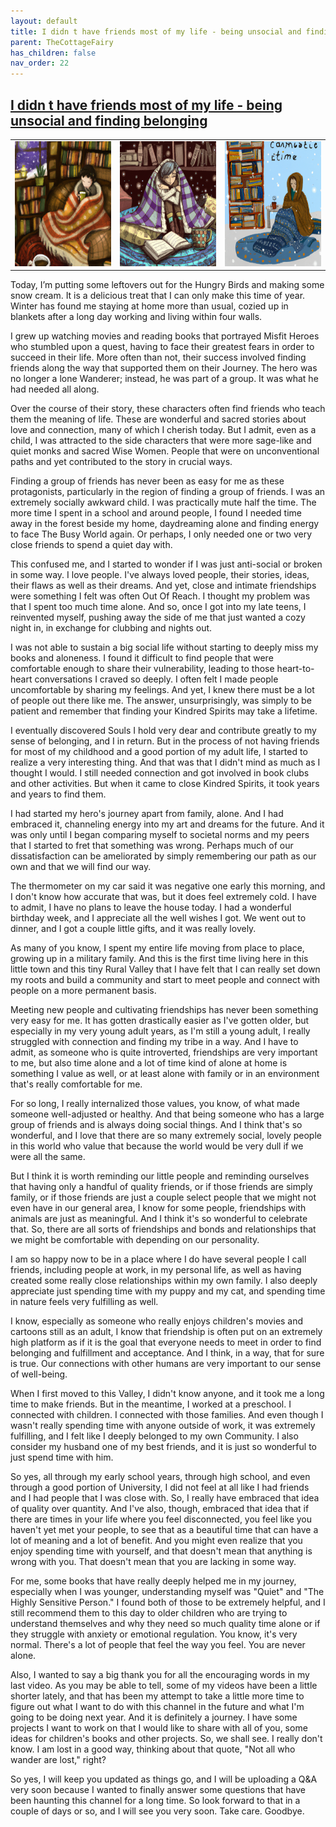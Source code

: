 ```yaml
---
layout: default
title: I didn t have friends most of my life - being unsocial and finding belonging
parent: TheCottageFairy
has_children: false
nav_order: 22
---
```


## [I didn t have friends most of my life - being unsocial and finding belonging](https://www.youtube.com/watch?v=9vcQqPLDDgo)

<div>
<table align="center">
	<tr>
		<td align="center">
			<img src="../../assets/cottage_fairy_ai_generated_photos/I_didn_t_have_friends_most_of_my_life_-_being_unsocial_and_finding_belonging-[9vcQqPLDDgo]/generated_00.png" height="200" width="200"/>
		</td>
		<td align="center">
			<img src="../../assets/cottage_fairy_ai_generated_photos/I_didn_t_have_friends_most_of_my_life_-_being_unsocial_and_finding_belonging-[9vcQqPLDDgo]/generated_01.png" height="200" width="200"/>
		</td>
		<td align="center">
			<img src="../../assets/cottage_fairy_ai_generated_photos/I_didn_t_have_friends_most_of_my_life_-_being_unsocial_and_finding_belonging-[9vcQqPLDDgo]/generated_02.png" height="200" width="200"/>
		</td>
	</tr>
</table>
</div>

Today, I’m putting some leftovers out for the Hungry Birds and making some snow cream. It is a delicious treat that I can only make this time of year. Winter has found me staying at home more than usual, cozied up in blankets after a long day working and living within four walls.

I grew up watching movies and reading books that portrayed Misfit Heroes who stumbled upon a quest, having to face their greatest fears in order to succeed in their life. More often than not, their success involved finding friends along the way that supported them on their Journey. The hero was no longer a lone Wanderer; instead, he was part of a group. It was what he had needed all along.

Over the course of their story, these characters often find friends who teach them the meaning of life. These are wonderful and sacred stories about love and connection, many of which I cherish today. But I admit, even as a child, I was attracted to the side characters that were more sage-like and quiet monks and sacred Wise Women. People that were on unconventional paths and yet contributed to the story in crucial ways.

Finding a group of friends has never been as easy for me as these protagonists, particularly in the region of finding a group of friends. I was an extremely socially awkward child. I was practically mute half the time. The more time I spent in a school and around people, I found I needed time away in the forest beside my home, daydreaming alone and finding energy to face The Busy World again. Or perhaps, I only needed one or two very close friends to spend a quiet day with.

This confused me, and I started to wonder if I was just anti-social or broken in some way. I love people. I've always loved people, their stories, ideas, their flaws as well as their dreams. And yet, close and intimate friendships were something I felt was often Out Of Reach. I thought my problem was that I spent too much time alone. And so, once I got into my late teens, I reinvented myself, pushing away the side of me that just wanted a cozy night in, in exchange for clubbing and nights out.

I was not able to sustain a big social life without starting to deeply miss my books and aloneness. I found it difficult to find people that were comfortable enough to share their vulnerability, leading to those heart-to-heart conversations I craved so deeply. I often felt I made people uncomfortable by sharing my feelings. And yet, I knew there must be a lot of people out there like me. The answer, unsurprisingly, was simply to be patient and remember that finding your Kindred Spirits may take a lifetime.

I eventually discovered Souls I hold very dear and contribute greatly to my sense of belonging, and I in return. But in the process of not having friends for most of my childhood and a good portion of my adult life, I started to realize a very interesting thing. And that was that I didn't mind as much as I thought I would. I still needed connection and got involved in book clubs and other activities. But when it came to close Kindred Spirits, it took years and years to find them.

I had started my hero's journey apart from family, alone. And I had embraced it, channeling energy into my art and dreams for the future. And it was only until I began comparing myself to societal norms and my peers that I started to fret that something was wrong. Perhaps much of our dissatisfaction can be ameliorated by simply remembering our path as our own and that we will find our way.

The thermometer on my car said it was negative one early this morning, and I don't know how accurate that was, but it does feel extremely cold. I have to admit, I have no plans to leave the house today. I had a wonderful birthday week, and I appreciate all the well wishes I got. We went out to dinner, and I got a couple little gifts, and it was really lovely.

As many of you know, I spent my entire life moving from place to place, growing up in a military family. And this is the first time living here in this little town and this tiny Rural Valley that I have felt that I can really set down my roots and build a community and start to meet people and connect with people on a more permanent basis.

Meeting new people and cultivating friendships has never been something very easy for me. It has gotten drastically easier as I've gotten older, but especially in my very young adult years, as I'm still a young adult, I really struggled with connection and finding my tribe in a way. And I have to admit, as someone who is quite introverted, friendships are very important to me, but also time alone and a lot of time kind of alone at home is something I value as well, or at least alone with family or in an environment that's really comfortable for me.

For so long, I really internalized those values, you know, of what made someone well-adjusted or healthy. And that being someone who has a large group of friends and is always doing social things. And I think that's so wonderful, and I love that there are so many extremely social, lovely people in this world who value that because the world would be very dull if we were all the same.

But I think it is worth reminding our little people and reminding ourselves that having only a handful of quality friends, or if those friends are simply family, or if those friends are just a couple select people that we might not even have in our general area, I know for some people, friendships with animals are just as meaningful. And I think it's so wonderful to celebrate that. So, there are all sorts of friendships and bonds and relationships that we might be comfortable with depending on our personality.

I am so happy now to be in a place where I do have several people I call friends, including people at work, in my personal life, as well as having created some really close relationships within my own family. I also deeply appreciate just spending time with my puppy and my cat, and spending time in nature feels very fulfilling as well.

I know, especially as someone who really enjoys children's movies and cartoons still as an adult, I know that friendship is often put on an extremely high platform as if it is the goal that everyone needs to meet in order to find belonging and fulfillment and acceptance. And I think, in a way, that for sure is true. Our connections with other humans are very important to our sense of well-being.

When I first moved to this Valley, I didn't know anyone, and it took me a long time to make friends. But in the meantime, I worked at a preschool. I connected with children. I connected with those families. And even though I wasn't really spending time with anyone outside of work, it was extremely fulfilling, and I felt like I deeply belonged to my own Community. I also consider my husband one of my best friends, and it is just so wonderful to just spend time with him.

So yes, all through my early school years, through high school, and even through a good portion of University, I did not feel at all like I had friends and I had people that I was close with. So, I really have embraced that idea of quality over quantity. And I've also, though, embraced that idea that if there are times in your life where you feel disconnected, you feel like you haven't yet met your people, to see that as a beautiful time that can have a lot of meaning and a lot of benefit. And you might even realize that you enjoy spending time with yourself, and that doesn't mean that anything is wrong with you. That doesn't mean that you are lacking in some way.

For me, some books that have really deeply helped me in my journey, especially when I was younger, understanding myself was "Quiet" and "The Highly Sensitive Person." I found both of those to be extremely helpful, and I still recommend them to this day to older children who are trying to understand themselves and why they need so much quality time alone or if they struggle with anxiety or emotional regulation. You know, it's very normal. There's a lot of people that feel the way you feel. You are never alone.

Also, I wanted to say a big thank you for all the encouraging words in my last video. As you may be able to tell, some of my videos have been a little shorter lately, and that has been my attempt to take a little more time to figure out what I want to do with this channel in the future and what I'm going to be doing next year. And it is definitely a journey. I have some projects I want to work on that I would like to share with all of you, some ideas for children's books and other projects. So, we shall see. I really don't know. I am lost in a good way, thinking about that quote, "Not all who wander are lost," right?

So yes, I will keep you updated as things go, and I will be uploading a Q&A very soon because I wanted to finally answer some questions that have been haunting this channel for a long time. So look forward to that in a couple of days or so, and I will see you very soon. Take care. Goodbye.